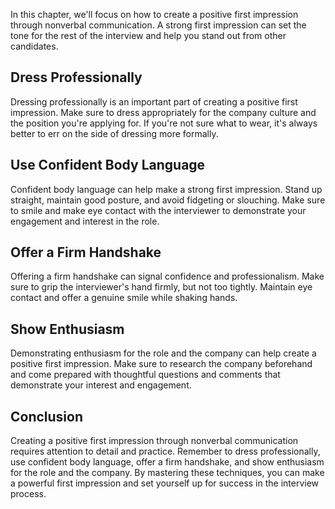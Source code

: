 
In this chapter, we'll focus on how to create a positive first impression through nonverbal communication. A strong first impression can set the tone for the rest of the interview and help you stand out from other candidates.

Dress Professionally
--------------------

Dressing professionally is an important part of creating a positive first impression. Make sure to dress appropriately for the company culture and the position you're applying for. If you're not sure what to wear, it's always better to err on the side of dressing more formally.

Use Confident Body Language
---------------------------

Confident body language can help make a strong first impression. Stand up straight, maintain good posture, and avoid fidgeting or slouching. Make sure to smile and make eye contact with the interviewer to demonstrate your engagement and interest in the role.

Offer a Firm Handshake
----------------------

Offering a firm handshake can signal confidence and professionalism. Make sure to grip the interviewer's hand firmly, but not too tightly. Maintain eye contact and offer a genuine smile while shaking hands.

Show Enthusiasm
---------------

Demonstrating enthusiasm for the role and the company can help create a positive first impression. Make sure to research the company beforehand and come prepared with thoughtful questions and comments that demonstrate your interest and engagement.

Conclusion
----------

Creating a positive first impression through nonverbal communication requires attention to detail and practice. Remember to dress professionally, use confident body language, offer a firm handshake, and show enthusiasm for the role and the company. By mastering these techniques, you can make a powerful first impression and set yourself up for success in the interview process.
